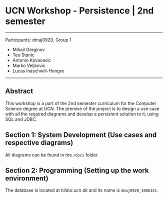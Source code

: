# UCN Workshop - Persistence | 2nd semester

---
Participants: dmaj0920, Group 1

- Mihail Gerginov
- Teo Stanic
- Antonio Kovacevic
- Marko Veljkovic
- Lucas Inaschwili-Hongre

---

## Abstract

This workshop is a part of the 2nd semester curriculum for the Computer Science degree at UCN. The premise of the project is to design a use case with all the required diagrams and develop a *persistent* solution to it, using SQL and JDBC.
## Section 1: System Development (Use cases and respective diagrams)

All diagrams can be found in the `/docs` folder.

## Section 2: Programming (Setting up the work environment)

The database is located at *hildur.ucn.dk* and its name is `dmaj0920_1086341`.
